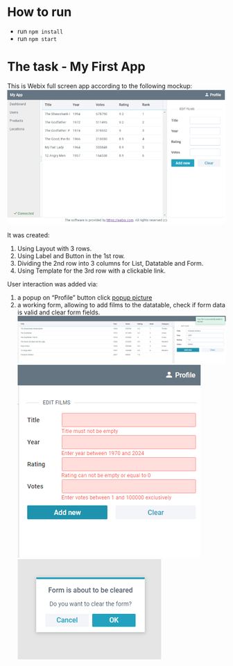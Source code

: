# How to run

- run ```npm install```
- run ```npm start```

# The task - My First App

This is Webix full screen app according to the following mockup: ![mockup picture](images/mockup.png)

It was created:
1) Using Layout with 3 rows. 
2) Using Label and Button in the 1st row. 
3) Dividing the 2nd row into 3 columns for List, Datatable and Form. 
4) Using Template for the 3rd row with a clickable link.

User interaction was added via:
1) a popup on “Profile” button click [popup picture](images/popup.png)
2) a working form, allowing to add films to the datatable, check if form data is valid and clear form fields.
![adding film picture](images/addingfilm.png)
![check data picture](images/checkdata.png)
![clear form picture](images/clearform.png)
